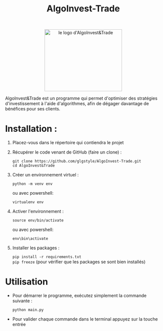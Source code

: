 


# <h1 align="center">AlgoInvest-Trade</h1>
</br>
<p align="center">
    <img src="https://user.oc-static.com/upload/2020/09/18/1600429119334_P6.png" 
            alt="le logo d'AlgoInvest&Trade" 
            width="250" 
            height="200"/>
</p>


AlgoInvest&Trade est un programme qui permet d'optimiser des stratégies d'investissement à l'aide d'algorithmes, afin de dégager davantage de bénéfices pour ses clients. 

# Installation :

1. Placez-vous dans le répertoire qui contiendra le projet 
  
2. Récupérer le code venant de GitHub (faire un clone) :  
    ```
    git clone https://github.com/glgstyle/AlgoInvest-Trade.git
    cd AlgoInvest&Trade
    ```
3. Créer un environnement virtuel : 

    ```python -m venv env```

    ou avec powershell:

    ```virtualenv env```

4. Activer l'environnement :  

    ```source env/bin/activate ```

    ou avec powershell:
    
    ```env\bin\activate```

5. Installer les packages :

    ```pip install -r requirements.txt```  
    ```pip freeze``` (pour vérifier que les packages se sont bien installés)

# Utilisation

- Pour démarrer le programme, exécutez simplement la commande suivante :

   ```python main.py```

- Pour valider chaque commande dans le terminal appuyez sur la touche  entrée 
